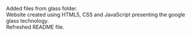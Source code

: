 
Added files from glass folder.<br/>
Website created using HTML5, CSS and JavaScript presenting the google glass technology.<br/>
Refreshed README file.